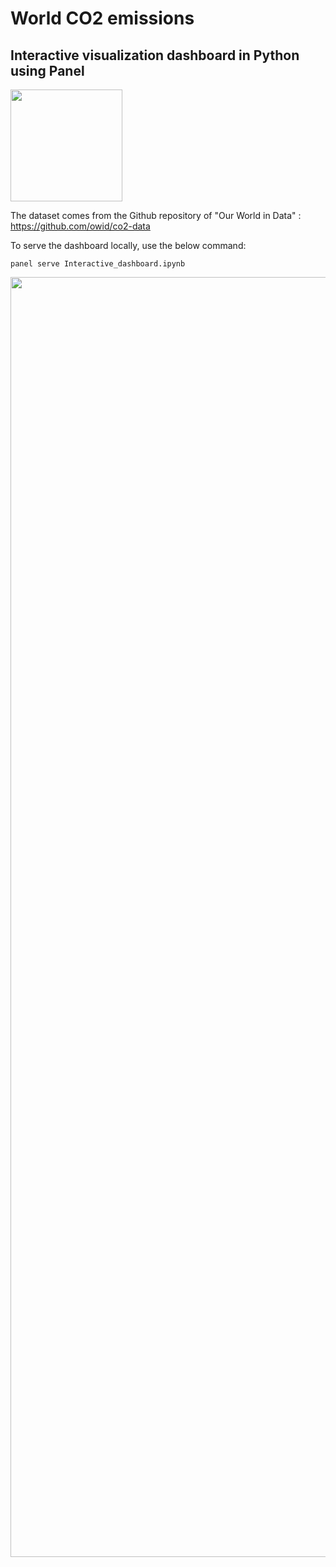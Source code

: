 # World CO2 emissions
## Interactive visualization dashboard in Python using Panel

<img width="179" alt="" src="https://user-images.githubusercontent.com/67431758/228684171-9234f1be-9742-4786-b967-4aec44d1abfa.png">

The dataset comes from the Github repository of "Our World in Data" : https://github.com/owid/co2-data

To serve the dashboard locally, use the below command:
```
panel serve Interactive_dashboard.ipynb
```

<img width="2048" alt="" src="https://user-images.githubusercontent.com/67431758/228679432-18f9c4b3-e3c6-4fef-a196-f1070638db1b.png">


